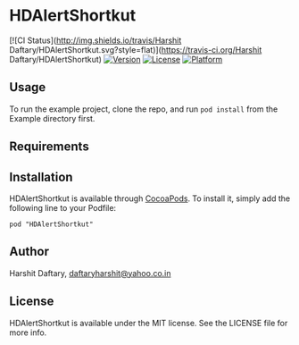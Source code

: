 # HDAlertShortkut

[![CI Status](http://img.shields.io/travis/Harshit Daftary/HDAlertShortkut.svg?style=flat)](https://travis-ci.org/Harshit Daftary/HDAlertShortkut)
[![Version](https://img.shields.io/cocoapods/v/HDAlertShortkut.svg?style=flat)](http://cocoadocs.org/docsets/HDAlertShortkut)
[![License](https://img.shields.io/cocoapods/l/HDAlertShortkut.svg?style=flat)](http://cocoadocs.org/docsets/HDAlertShortkut)
[![Platform](https://img.shields.io/cocoapods/p/HDAlertShortkut.svg?style=flat)](http://cocoadocs.org/docsets/HDAlertShortkut)

## Usage

To run the example project, clone the repo, and run `pod install` from the Example directory first.

## Requirements

## Installation

HDAlertShortkut is available through [CocoaPods](http://cocoapods.org). To install
it, simply add the following line to your Podfile:

    pod "HDAlertShortkut"

## Author

Harshit Daftary, daftaryharshit@yahoo.co.in

## License

HDAlertShortkut is available under the MIT license. See the LICENSE file for more info.


